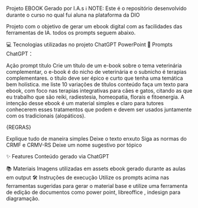 Projeto EBOOK Gerado por I.A.s ℹ️ NOTE: Este é o repositório desenvolvido durante o curso no qual fui aluna na plataforma da DIO

Projeto com o objetivo de gerar um ebook digital com as facilidades das ferramentas de IA. todos os prompts seguem abaixo.

💻 Tecnologias utilizadas no projeto ChatGPT PowerPoint 🧠 Prompts ChatGPT：

Ação prompt título Crie um título de um e-book sobre o tema veterinária complementar, o e-book é do nicho de veterinária e o subnicho é terapias complementares. o título deve ser épico e curto que tenha uma temática bem holística. me liste 10 variações de títulos conteúdo faça um texto para ebook, com foco nas terapias integrativas para cães e gatos, citando as que eu trabalho que são reiki, radiestesia, homeopatia, florais e fitoenergia. A intenção desse ebook é um material simples e claro para tutores conhecerem esses tratamentos que podem e devem ser usados juntamente com os tradicionais (alopáticos).

{REGRAS}

Explique tudo de maneira simples Deixe o texto enxuto Siga as normas do CRMF e CRMV-RS Deixe um nome sugestivo por tópico

✨ Features Conteúdo gerado via ChatGPT

📚 Materiais Imagens utilizadas em assets ebook gerado durante as aulas em output 🛠️ Instruções de execução Utilize os prompts acima nas ferramentas sugeridas para gerar o material base e utilize uma ferramenta de edição de documentos como power point, libreoffice , indesign para diagramação.